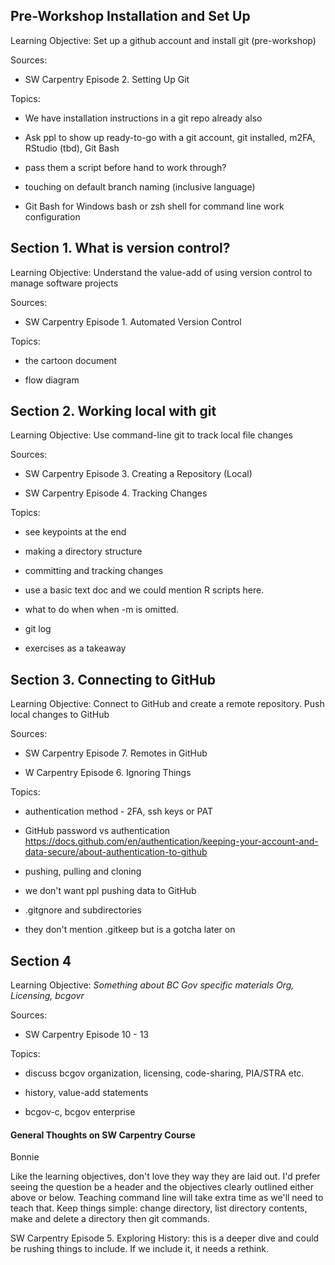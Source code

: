 
## Pre-Workshop Installation and Set Up

Learning Objective: Set up a github account and install git (pre-workshop)

Sources:

-   SW Carpentry Episode 2. Setting Up Git

Topics:

-   We have installation instructions in a git repo already also

-   Ask ppl to show up ready-to-go with a git account, git installed, m2FA, RStudio (tbd), Git Bash

-   pass them a script before hand to work through?

-   touching on default branch naming (inclusive language)

-   Git Bash for Windows bash or zsh shell for command line work configuration

## Section 1. What is version control?

Learning Objective: Understand the value-add of using version control to manage software projects

Sources:

-   SW Carpentry Episode 1. Automated Version Control

Topics:

-   the cartoon document

-   flow diagram

## Section 2. Working local with git

Learning Objective: Use command-line git to track local file changes

Sources:

-   SW Carpentry Episode 3. Creating a Repository (Local)

-   SW Carpentry Episode 4. Tracking Changes

Topics:

-   see keypoints at the end

-   making a directory structure

-   committing and tracking changes

-   use a basic text doc and we could mention R scripts here.

-   what to do when when -m is omitted.

-   git log

-   exercises as a takeaway

## Section 3. Connecting to GitHub

Learning Objective: Connect to GitHub and create a remote repository. Push local changes to GitHub

Sources:

-   SW Carpentry Episode 7. Remotes in GitHub

-   W Carpentry Episode 6. Ignoring Things

Topics:

-   authentication method - 2FA, ssh keys or PAT

-   GitHub password vs authentication https://docs.github.com/en/authentication/keeping-your-account-and-data-secure/about-authentication-to-github

-   pushing, pulling and cloning

-   we don't want ppl pushing data to GitHub

-   .gitgnore and subdirectories

-   they don't mention .gitkeep but is a gotcha later on

## Section 4

Learning Objective: *Something about BC Gov specific materials Org, Licensing, bcgovr*

Sources:

-   SW Carpentry Episode 10 - 13

Topics:

-   discuss bcgov organization, licensing, code-sharing, PIA/STRA etc.

-   history, value-add statements

-   bcgov-c, bcgov enterprise

#### General Thoughts on SW Carpentry Course

Bonnie

Like the learning objectives, don't love they way they are laid out. I'd prefer seeing the question be a header and the objectives clearly outlined either above or below. Teaching command line will take extra time as we'll need to teach that. Keep things simple: change directory, list directory contents, make and delete a directory then git commands.

SW Carpentry Episode 5. Exploring History: this is a deeper dive and could be rushing things to include. If we include it, it needs a rethink.
